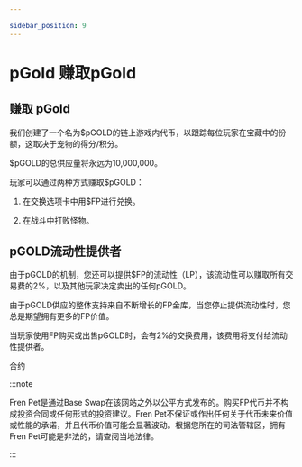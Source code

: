 ```yaml
---

sidebar_position: 9
---
```


# pGold 赚取pGold



## 赚取 pGold

我们创建了一个名为$pGOLD的链上游戏内代币，以跟踪每位玩家在宝藏中的份额，这取决于宠物的得分/积分。

$pGOLD的总供应量将永远为10,000,000。

玩家可以通过两种方式赚取$pGOLD：

1. 在交换选项卡中用$FP进行兑换。

1. 在战斗中打败怪物。


    

## pGOLD流动性提供者


由于pGOLD的机制，您还可以提供$FP的流动性（LP），该流动性可以赚取所有交易费的2%，以及其他玩家决定卖出的任何pGOLD。

由于pGOLD供应的整体支持来自不断增长的FP金库，当您停止提供流动性时，您总是期望拥有更多的FP价值。

当玩家使用FP购买或出售pGOLD时，会有2%的交换费用，该费用将支付给流动性提供者。

合约


:::note

Fren Pet是通过Base Swap在该网站之外以公平方式发布的。购买FP代币并不构成投资合同或任何形式的投资建议。Fren Pet不保证或作出任何关于代币未来价值或性能的承诺，并且代币价值可能会显著波动。根据您所在的司法管辖区，拥有Fren Pet可能是非法的，请查阅当地法律。

:::
